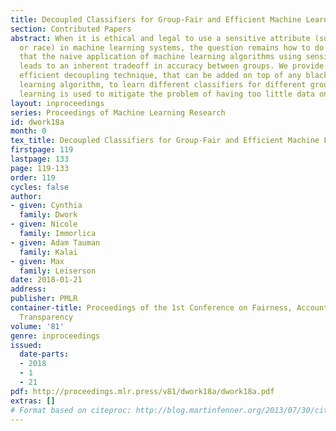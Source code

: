 ```yaml
---
title: Decoupled Classifiers for Group-Fair and Efficient Machine Learning
section: Contributed Papers
abstract: When it is ethical and legal to use a sensitive attribute (such as gender
  or race) in machine learning systems, the question remains how to do so. We show
  that the naive application of machine learning algorithms using sensitive attributes
  leads to an inherent tradeoff in accuracy between groups. We provide a simple and
  efficient decoupling technique, that can be added on top of any black-box machine
  learning algorithm, to learn different classifiers for different groups. Transfer
  learning is used to mitigate the problem of having too little data on any one group.
layout: inproceedings
series: Proceedings of Machine Learning Research
id: dwork18a
month: 0
tex_title: Decoupled Classifiers for Group-Fair and Efficient Machine Learning
firstpage: 119
lastpage: 133
page: 119-133
order: 119
cycles: false
author:
- given: Cynthia
  family: Dwork
- given: Nicole
  family: Immorlica
- given: Adam Tauman
  family: Kalai
- given: Max
  family: Leiserson
date: 2018-01-21
address: 
publisher: PMLR
container-title: Proceedings of the 1st Conference on Fairness, Accountability and
  Transparency
volume: '81'
genre: inproceedings
issued:
  date-parts:
  - 2018
  - 1
  - 21
pdf: http://proceedings.mlr.press/v81/dwork18a/dwork18a.pdf
extras: []
# Format based on citeproc: http://blog.martinfenner.org/2013/07/30/citeproc-yaml-for-bibliographies/
---
```


